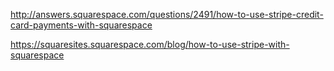 <http://answers.squarespace.com/questions/2491/how-to-use-stripe-credit-card-payments-with-squarespace>







<https://squaresites.squarespace.com/blog/how-to-use-stripe-with-squarespace>






